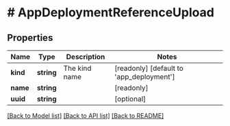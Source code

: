 # # AppDeploymentReferenceUpload

## Properties

Name | Type | Description | Notes
------------ | ------------- | ------------- | -------------
**kind** | **string** | The kind name | [readonly] [default to 'app_deployment']
**name** | **string** |  | [readonly]
**uuid** | **string** |  | [optional]

[[Back to Model list]](../../README.md#models) [[Back to API list]](../../README.md#endpoints) [[Back to README]](../../README.md)
